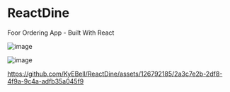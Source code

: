 # ReactDine
Foor Ordering App - Built With React

![image](https://github.com/KyEBell/ReactDine/assets/126792185/a22ae800-fc43-4b01-b97a-030766092c0c)

![image](https://github.com/KyEBell/ReactDine/assets/126792185/99fc2999-7cc2-46c0-85cf-1213d9722fcd)


https://github.com/KyEBell/ReactDine/assets/126792185/2a3c7e2b-2df8-4f9a-9c4a-adfb35a045f9


